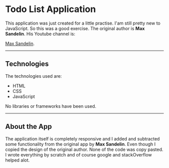 # Todo List Application
This application was just created for a little practise. I'am still pretty new to JavaScript. So this was a good exercise.
The original author is **Max Sandelin**.
His Youtube channel is:

[Max Sandelin](https://www.youtube.com/channel/UCr1BiYXeVfpWRCkS0MGjYkQ).
___
## Technologies
The technologies used are:
* HTML
* CSS
* JavaScript

No libraries or frameworks have been used.
___
## About the App
The application itself is completely responsive and I added and subtracted some functionality from the original app by **Max Sandelin**. Even though I copied the design of the original author. None of the code was copy pasted. I wrote everything by scratch and of course google and stackOverflow helped alot.

